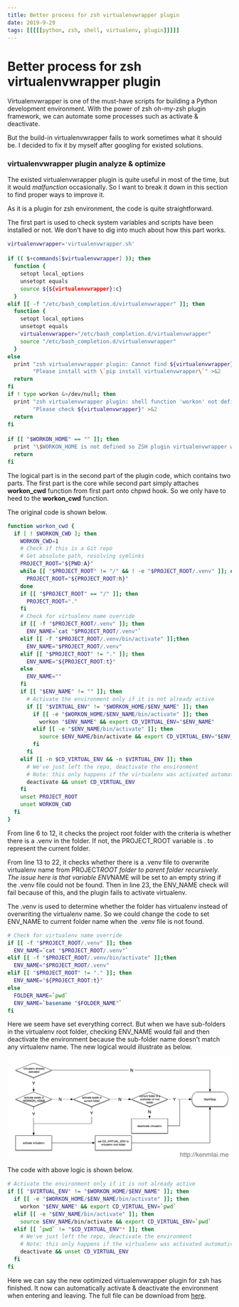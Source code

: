 ```yaml
---
title: Better process for zsh virtualenvwrapper plugin
date: 2019-9-29
tags: [[[[[python, zsh, shell, virtualenv, plugin]]]]]
---
```

# Better process for zsh virtualenvwrapper plugin


Virtualenvwrapper is one of the must-have scripts for building a Python development environment. With the power of zsh oh-my-zsh plugin framework, we can automate some processes such as activate & deactivate.

But the build-in virtualenvwrapper fails to work sometimes what it should be. I decided to fix it by myself after googling for existed solutions.

### virtualenvwrapper plugin analyze & optimize

The existed virtualenvwrapper plugin is quite useful in most of the time, but it would *malfunction* occasionally. So I want to break it down in this section to find proper ways to improve it.

As it is a plugin for zsh environment, the code is quite straightforward.

The first part is used to check system variables and scripts have been installed or not. We don't have to dig into much about how this part works.

```bash
virtualenvwrapper='virtualenvwrapper.sh'

if (( $+commands[$virtualenvwrapper] )); then
  function {
    setopt local_options
    unsetopt equals
    source ${${virtualenvwrapper}:c}
  }
elif [[ -f "/etc/bash_completion.d/virtualenvwrapper" ]]; then
  function {
    setopt local_options
    unsetopt equals
    virtualenvwrapper="/etc/bash_completion.d/virtualenvwrapper"
    source "/etc/bash_completion.d/virtualenvwrapper"
  }
else
  print "zsh virtualenvwrapper plugin: Cannot find ${virtualenvwrapper}.\n"\
        "Please install with \`pip install virtualenvwrapper\`" >&2
  return
fi
if ! type workon &>/dev/null; then
  print "zsh virtualenvwrapper plugin: shell function 'workon' not defined.\n"\
        "Please check ${virtualenvwrapper}" >&2
  return
fi

if [[ "$WORKON_HOME" == "" ]]; then
  print "\$WORKON_HOME is not defined so ZSH plugin virtualenvwrapper will not work" >&2
  return
fi
```

The logical part is in the second part of the plugin code, which contains two parts. The first part is the core while second part simply attaches **workon_cwd** function from first part onto chpwd hook. So we only have to heed to the **workon_cwd** function.

The original code is shown below.

```bash
function workon_cwd {
  if [ ! $WORKON_CWD ]; then
    WORKON_CWD=1
    # Check if this is a Git repo
    # Get absolute path, resolving symlinks
    PROJECT_ROOT="${PWD:A}"
    while [[ "$PROJECT_ROOT" != "/" && ! -e "$PROJECT_ROOT/.venv" ]]; do
      PROJECT_ROOT="${PROJECT_ROOT:h}"
    done
    if [[ "$PROJECT_ROOT" == "/" ]]; then
      PROJECT_ROOT="."
    fi
    # Check for virtualenv name override
    if [[ -f "$PROJECT_ROOT/.venv" ]]; then
      ENV_NAME=`cat "$PROJECT_ROOT/.venv"`
    elif [[ -f "$PROJECT_ROOT/.venv/bin/activate" ]];then
      ENV_NAME="$PROJECT_ROOT/.venv"
    elif [[ "$PROJECT_ROOT" != "." ]]; then
      ENV_NAME="${PROJECT_ROOT:t}"
    else
      ENV_NAME=""
    fi
    if [[ "$ENV_NAME" != "" ]]; then
      # Activate the environment only if it is not already active
      if [[ "$VIRTUAL_ENV" != "$WORKON_HOME/$ENV_NAME" ]]; then
        if [[ -e "$WORKON_HOME/$ENV_NAME/bin/activate" ]]; then
          workon "$ENV_NAME" && export CD_VIRTUAL_ENV="$ENV_NAME"
        elif [[ -e "$ENV_NAME/bin/activate" ]]; then
          source $ENV_NAME/bin/activate && export CD_VIRTUAL_ENV="$ENV_NAME"
        fi
      fi
    elif [[ -n $CD_VIRTUAL_ENV && -n $VIRTUAL_ENV ]]; then
      # We've just left the repo, deactivate the environment
      # Note: this only happens if the virtualenv was activated automatically
      deactivate && unset CD_VIRTUAL_ENV
    fi
    unset PROJECT_ROOT
    unset WORKON_CWD
  fi
}
```

From line 6 to 12, it checks the project root folder with the criteria is whether there is a .venv in the folder. If not, the PROJECT_ROOT variable is . to represent the current folder.

From line 13 to 22, it checks whether there is a .venv file to overwrite virtualenv name from PROJECT*ROOT folder to parent folder recursively. The issue here is that variable ENV*NAME will be set to an empty string if the .venv file could not be found. Then in line 23, the ENV_NAME check will fail because of this, and the plugin fails to activate virtualenv.

The .venv is used to determine whether the folder has virtualenv instead of overwriting the virtualenv name. So we could change the code to set ENV_NAME to current folder name when the .venv file is not found.

```bash
# Check for virtualenv name override
if [[ -f "$PROJECT_ROOT/.venv" ]]; then
  ENV_NAME=`cat "$PROJECT_ROOT/.venv"`
elif [[ -f "$PROJECT_ROOT/.venv/bin/activate" ]];then
  ENV_NAME="$PROJECT_ROOT/.venv"
elif [[ "$PROJECT_ROOT" != "." ]]; then
  ENV_NAME="${PROJECT_ROOT:t}"
else
  FOLDER_NAME=`pwd`
  ENV_NAME=`basename "$FOLDER_NAME"`
fi
```

Here we seem have set everything correct. But when we have sub-folders in the virtualenv root folder, checking ENV_NAME would fail and then deactivate the environment because the sub-folder name doesn't match any virtualenv name. The new logical would illustrate as below.

![flow](https://raw.githubusercontent.com/KenMercusLai/kenmercuslai.github.io/pics/uPic/flow.png)

The code with above logic is shown below.

```bash
# Activate the environment only if it is not already active
if [[ "$VIRTUAL_ENV" != "$WORKON_HOME/$ENV_NAME" ]]; then
  if [[ -e "$WORKON_HOME/$ENV_NAME/bin/activate" ]]; then
    workon "$ENV_NAME" && export CD_VIRTUAL_ENV=`pwd`
  elif [[ -e "$ENV_NAME/bin/activate" ]]; then
    source $ENV_NAME/bin/activate && export CD_VIRTUAL_ENV=`pwd`
  elif [[ `pwd` != "$CD_VIRTUAL_ENV"* ]]; then
    # We've just left the repo, deactivate the environment
    # Note: this only happens if the virtualenv was activated automatically
    deactivate && unset CD_VIRTUAL_ENV
  fi
fi
```

Here we can say the new optimized virtualenvwrapper plugin for zsh has finished. It now can automatically activate & deactivate the environment when entering and leaving. The full file can be download from [here](http://kenmlai.me/wp-content/uploads/2015/07/virtualenvwrapper.plugin.zsh_.zip).

